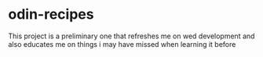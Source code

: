 # odin-recipes
 This project is a preliminary one that refreshes me on wed development and also educates me on things i may have missed when learning it before
